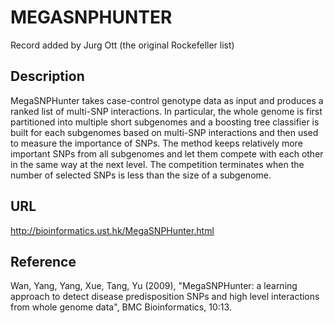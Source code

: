 # MEGASNPHUNTER
Record added by Jurg Ott (the original Rockefeller list)

## Description
MegaSNPHunter takes case-control genotype data as input and produces a ranked list of multi-SNP interactions. In particular, the whole genome is first partitioned into multiple short subgenomes and a boosting tree classifier is built for each subgenomes based on multi-SNP interactions and then used to measure the importance of SNPs. The method keeps relatively more important SNPs from all subgenomes and let them compete with each other in the same way at the next level. The competition terminates when the number of selected SNPs is less than the size of a subgenome.

## URL
http://bioinformatics.ust.hk/MegaSNPHunter.html

## Reference
Wan, Yang, Yang, Xue, Tang, Yu (2009), "MegaSNPHunter: a learning approach to detect disease predisposition SNPs and high level interactions from whole genome data", BMC Bioinformatics, 10:13.